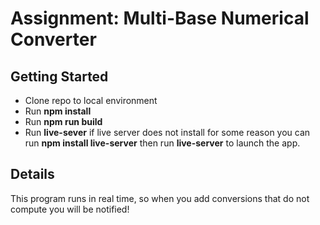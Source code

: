 
# Assignment: Multi-Base Numerical Converter



## Getting Started

 - Clone repo to local environment
 - Run **npm install**
 - Run **npm run build**
 - Run **live-sever**
if live server does not install for some reason you can run **npm install live-server** then run **live-server** to launch the app.

## Details
This program runs in real time, so when you add conversions that do not compute you will be notified!
